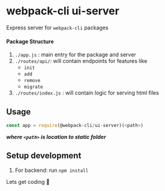 # webpack-cli ui-server
Express server for `webpack-cli` packages

#### Package Structure
1. `./app.js` : main entry for the package and server
2. `./routes/api/`: will contain endpoints for features like
	- `init`
	- `add`
	- `remove`
	- `migrate`
3. `./routes/index.js` : will contain logic for serving html files

## Usage
```javascript
const app = require(@webpack-cli/ui-server)(<path>)
```
***where `<path>` is location to static folder***
## Setup development
1. For backend: run `npm install`

Lets get coding 🙌
